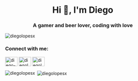 <h1 align="center">Hi 👋, I'm Diego</h1>
<h3 align="center">A gamer and beer lover, coding with love</h3>

<p align="left"> <img src="https://github-readme-stats.vercel.app/api?username=diegolopesx&count_private=true" alt="diegolopesx" /> </p>

<h3 align="left">Connect with me:</h3>
<p align="left">
<a href="https://linkedin.com/in/diego-lopes-68209431" target="blank"><img align="center" src="https://cdn.jsdelivr.net/npm/simple-icons@3.0.1/icons/linkedin.svg" alt="diego-lopes-68209431" height="30" width="40" /></a>
<a href="https://fb.com/diegolopesx" target="blank"><img align="center" src="https://cdn.jsdelivr.net/npm/simple-icons@3.0.1/icons/facebook.svg" alt="diegolopesx" height="30" width="40" /></a>
<a href="https://instagram.com/diegolopesx" target="blank"><img align="center" src="https://cdn.jsdelivr.net/npm/simple-icons@3.0.1/icons/instagram.svg" alt="diegolopesx" height="30" width="40" /></a>
</p>

<p><img align="left" src="https://github-readme-stats.vercel.app/api/top-langs?username=diegolopesx&show_icons=true&locale=en&layout=compact" alt="diegolopesx" /></p>

<p>&nbsp;<img align="center" src="https://github-readme-stats.vercel.app/api?username=diegolopesx&show_icons=true&locale=en" alt="diegolopesx" /></p>
